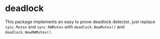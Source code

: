 # deadlock

This package implements an easy to prove deadlock detector, just replace `sync.Mutex` and `sync.RWMutex` with `deadlock.NewMutex()` and `deadlock.NewRWMutex()`.